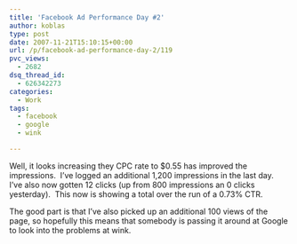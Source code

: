 ```yaml
---
title: 'Facebook Ad Performance Day #2'
author: koblas
type: post
date: 2007-11-21T15:10:15+00:00
url: /p/facebook-ad-performance-day-2/119
pvc_views:
  - 2682
dsq_thread_id:
  - 626342273
categories:
  - Work
tags:
  - facebook
  - google
  - wink

---
```

Well, it looks increasing they CPC rate to $0.55 has improved the impressions.&#160; I&#8217;ve logged an additional 1,200 impressions in the last day.&#160; I&#8217;ve also now gotten 12 clicks (up from 800 impressions an 0 clicks yesterday).&#160; This now is showing a total over the run of a 0.73% CTR.

The good part is that I&#8217;ve also picked up an additional 100 views of the page, so hopefully this means that somebody is passing it around at Google to look into the problems at wink.
